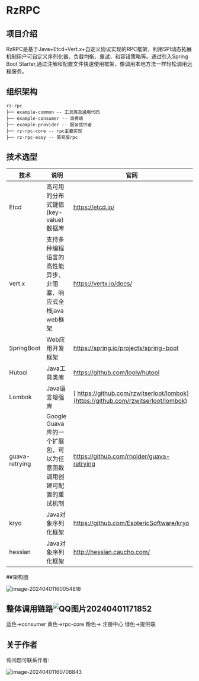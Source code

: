 # RzRPC

## 项目介绍

RzRPC是基于Java+Etcd+Vert.x+自定义协议实现的RPC框架，利用SPI动态拓展机制用户可自定义序列化器、负载均衡、重试、和容错策略等。通过引入Spring Boot Starter,通过注解和配置文件快速使用框架，像调用本地方法一样轻松调用远程服务。

## 组织架构

```
rz-rpc
├── example-common -- 工具类及通用代码
├── example-consumer -- 消费端
├── example-provider -- 服务提供者
├── rz-rpc-core -- rpc主要实现
├── rz-rpc-easy -- 简易版rpc
```

## 技术选型

| 技术           | 说明                                                         | 官网                                                         |
| -------------- | ------------------------------------------------------------ | ------------------------------------------------------------ |
| Etcd           | 高可用的分布式键值(key-value)数据库                          | https://etcd.io/                                             |
| vert.x         | 支持多种编程语言的高性能异步、非阻塞、响应式全栈java web框架 | https://vertx.io/docs/                                       |
| SpringBoot     | Web应用开发框架                                              | https://spring.io/projects/spring-boot                       |
| Hutool         | Java工具类库                                                 | https://github.com/looly/hutool                              |
| Lombok         | Java语言增强库                                               | [ https://github.com/rzwitserloot/lombok](https://github.com/rzwitserloot/lombok) |
| guava-retrying | Google Guava库的一个扩展包，可以为任意函数调用创建可配置的重试机制 | https://github.com/rholder/guava-retrying                    |
| kryo           | Java对象序列化框架                                           | https://github.com/EsotericSoftware/kryo                     |
| hessian        | Java对象序列化框架                                           | http://hessian.caucho.com/                                   |

##架构图

![image-20240401160054818](https://tptptptpt.oss-cn-guangzhou.aliyuncs.com/picture/image-20240401160054818.png)

## 整体调用链路![QQ图片20240401171852](https://tptptptpt.oss-cn-guangzhou.aliyuncs.com/picture/QQ%E5%9B%BE%E7%89%8720240401171852.png)

蓝色->consumer 黄色->rpc-core 粉色-> 注册中心 绿色->提供端

## 关于作者

有问题可联系作者:

![image-20240401160708843](https://tptptptpt.oss-cn-guangzhou.aliyuncs.com/picture/image-20240401160708843.png)